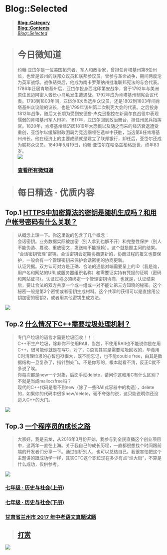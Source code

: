 # Blog::Selected
> **[Blog::Category](/blog/category/)**  
> **[Blog::Contents](/blog/contents)**  
> *[Blog::Selected](/blog/)*

> # 今日微知道
> 约翰·亚岱尔是一位美国拓荒者、军人和政治家，曾担任肯塔基州第8任州长，也曾是该州的联邦众议员和联邦参议员。曾参与革命战争，期间两度沦为英军战俘。战争结束后，他成为南卡罗莱纳州批准联邦宪法的与会代表。1786年迁居肯塔基州后，亚岱尔投身西北印第安战争，曾于1792年与美洲原住民迈阿密人酋长小乌龟发生遭遇战。1792年成为肯塔基州制宪会议代表。1793到1803年间，亚岱尔8次当选州众议员，还是1802到1803年间肯塔基州众议院的议长，也是1799年该州第二次制宪大会的代表。之后投身1812年战争，随后又长期为受到安德鲁·杰克逊指控在新奥尔良战役中表现懦弱的肯塔基州军人辩护。1817年，亚岱尔回到政治舞台，担任州民兵指挥官。1820年，肯塔基州经济因1819年大恐慌以及随之而来的经济衰退遭受重创，亚岱尔以缓解财政困局为竞选纲领在选举中获胜，当选第8任肯塔基州州长。他在经济上的主要成绩就是建立了联邦银行，卸任后，亚岱尔还成为联邦众议员。1840年5月19日，约翰·亚岱尔在哈洛兹柏格逝世，终年83岁。  
> ![](https://cdn.jsdelivr.net/gh/lkpo0v/d1n3/img/Pes8MkDOveQUp4jW.jpg)  
> ### [查看所有微知道](micrology.html?src=blog-selected)

<script async src="//pagead2.googlesyndication.com/pagead/js/adsbygoogle.js"></script>
<!-- Q711scUVrV4DkyFQ -->
<ins class="adsbygoogle"
     style="display:block"
     data-ad-client="ca-pub-4161171709893056"
     data-ad-slot="1810542752"
     data-ad-format="auto"
     data-full-width-responsive="true"></ins>
<script>
(adsbygoogle = window.adsbygoogle || []).push({});
</script>

> # 每日精选 · 优质内容

## Top.1 [HTTPS中加密算法的密钥是随机生成吗？和用户帐号密码有什么关联？](2019/yV0Mes7HLjnFfZeR)
> 从概念上理一下。你这里说的包含了几个概念：  
> 会话密钥。业务数据实际被加密（别人拿到也解不开）和完整性保护（别人不能伪造、篡改、重放密文，发送端不能抵赖）。这个就是题主问的结果。  
> “会话密钥管理”密钥。会话密钥会定期协商更新的，协商过程的报文也要保护，一般会有一个管理密钥来保护会话密钥的协商更新。  
> 认证凭据。双方认可对方是正确、合法的通信对端需要呈上的ID（我是谁，用户名和网站的URL或服务器组织名称）和需要证实持有凭据的证明（密码和网站证书）。认证过程必须绑定一个管理密钥协商，也就是，认证结束后，要让合法的双方共享一个或一组或一对不能让第三方知晓的秘密。这个秘密一般是第2个密钥或者密钥生成材料。这个共享的获得可以是直接用公钥加密的密钥2，或者用其他密钥生成方法。

<script async src="//pagead2.googlesyndication.com/pagead/js/adsbygoogle.js"></script>
<ins class="adsbygoogle"
     style="display:block; text-align:center;"
     data-ad-layout="in-article"
     data-ad-format="fluid"
     data-ad-client="ca-pub-4161171709893056"
     data-ad-slot="5334499576"></ins>
<script>
     (adsbygoogle = window.adsbygoogle || []).push({});
</script>

![](https://cdn.jsdelivr.net/gh/lkpo0v/d1n3/ww2.sinaimg.cn/large/005BYqpggy1g0gaz521j7j30m80dwta1.jpg)

## Top.2 [什么情况下C++需要垃圾处理机制？](2019/95Mu3U9PDrroP0d6)
> 专门产垃圾的语言才需要垃圾回收！！！  
> C++不生产垃圾，除非你不使用RAII，当然，不使用RAII也不能说你是在用C++，很可能你就是在写C，对了，C语言其实是需要垃圾回收的，毕竟用C时清理垃圾的心智包袱很大，既不能忘记，也不能double free，由其是数据结构一旦复杂了，指针到处飞，不是你写的，根本就看不清，反正C就不多说了唉。  
> 你每次都是new一个对象，后面手动delete，请问你这和用C有什么区别？不就是当成malloc/free吗？  
> 现代的C++代码是看不到new（除了一些RAII式容器中的构造），delete的，如果你的代码中很多new/delete，毫不夸张的说，这只能说明你还没迈入C++的大门。  

<script async src="//pagead2.googlesyndication.com/pagead/js/adsbygoogle.js"></script>
<ins class="adsbygoogle"
     style="display:block; text-align:center;"
     data-ad-layout="in-article"
     data-ad-format="fluid"
     data-ad-client="ca-pub-4161171709893056"
     data-ad-slot="5334499576"></ins>
<script>
     (adsbygoogle = window.adsbygoogle || []).push({});
</script>

![](https://cdn.jsdelivr.net/gh/lkpo0v/d1n3/ww2.sinaimg.cn/large/005BYqpggy1g0gb1gaxboj30m80k4jv8.jpg)

## Top.3 [一个程序员的成长之路](2019/MgXZH4Scw6Lckg9C)
> 大家好，我是云龙，从2016年3月份开始，我参与到全民直播这个创业项目中，这两年一直在上海。关于我自己的成长历程，一直都很想找个时间跟前端的开发者们分享一下。通过剖析别人，也可以总结自己。我很害怕把这个主题讲的跟成功学一样，其实CTO这个职位现在多少有点“烂大街”，不算是什么成功，仅供参考。

<script async src="//pagead2.googlesyndication.com/pagead/js/adsbygoogle.js"></script>
<ins class="adsbygoogle"
     style="display:block; text-align:center;"
     data-ad-layout="in-article"
     data-ad-format="fluid"
     data-ad-client="ca-pub-4161171709893056"
     data-ad-slot="5334499576"></ins>
<script>
     (adsbygoogle = window.adsbygoogle || []).push({});
</script>

![](https://cdn.jsdelivr.net/gh/lkpo0v/d1n3/ww2.sinaimg.cn/large/005BYqpggy1g0gb2kve8sj30m80etjt4.jpg)

### [七年级 · 历史与社会(上册)](2019/dphjWD2ClYM7TOAK)
### [七年级 · 历史与社会(下册)](2019/Q0pYpZeNhOi0Wm5v)
### [甘肃省兰州市 2017 年中考语文真题试题](2019/XHYjKAEFH9w0roF9)

> ## [打赏](/donations?src=www.arkf.xyz&token=RDf5UV2Y2FsFrizY)

<script async src="//pagead2.googlesyndication.com/pagead/js/adsbygoogle.js"></script>
<!-- Q711scUVrV4DkyFQ -->
<ins class="adsbygoogle"
     style="display:block"
     data-ad-client="ca-pub-4161171709893056"
     data-ad-slot="1810542752"
     data-ad-format="auto"
     data-full-width-responsive="true"></ins>
<script>
(adsbygoogle = window.adsbygoogle || []).push({});
</script>

![](https://cdn.jsdelivr.net/gh/lkpo0v/d1n3/ww2.sinaimg.cn/large/005BYqpgly1g01dwo3j72j308c01o080.jpg)

<!-- Global site tag (gtag.js) - Google Analytics -->
<script async src="https://www.googletagmanager.com/gtag/js?id=UA-116309064-2"></script>
<script>
  window.dataLayer = window.dataLayer || [];
  function gtag(){dataLayer.push(arguments);}
  gtag('js', new Date());
  gtag('config', 'UA-116309064-2');
</script>

<!-- Google AdSense -->
<script async src="//pagead2.googlesyndication.com/pagead/js/adsbygoogle.js"></script>
<script>
     (adsbygoogle = window.adsbygoogle || []).push({
          google_ad_client: "ca-pub-4161171709893056",
          enable_page_level_ads: true
     });
</script>
